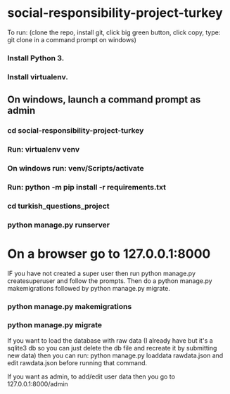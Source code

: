 # social-responsibility-project-turkey

To run: (clone the repo, install git, click big green button, click copy, type: git clone <paste here without angled brackets> in a command prompt on windows)

### Install Python 3.

### Install virtualenv.

## On windows, launch a command prompt as admin

### cd social-responsibility-project-turkey

### Run: virtualenv venv

### On windows run: venv/Scripts/activate

### Run: python -m pip install -r requirements.txt 

### cd turkish_questions_project

### python manage.py runserver

# On a browser go to 127.0.0.1:8000

IF you have not created a super user then run python manage.py createsuperuser and follow the prompts.  Then do a python manage.py makemigrations followed by python manage.py migrate.

### python manage.py makemigrations

### python manage.py migrate

If you want to load the database with raw data (I already have but it's a sqlite3 db so you can just delete the db file and recreate it by submitting new data) then you can run: python manage.py loaddata rawdata.json and edit rawdata.json before running that command.

If you want as admin, to add/edit user data then you go to 127.0.0.1:8000/admin
